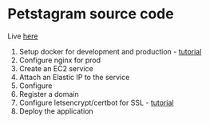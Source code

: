 # Petstagram source code

Live [here](https://petstagram.tk)

1. Setup docker for development and production - [tutorial](https://testdriven.io/blog/dockerizing-django-with-postgres-gunicorn-and-nginx/)
3. Configure nginx for prod
4. Create an EC2 service
5. Attach an Elastic IP to the service
6. Configure 
7. Register a domain
8. Configure letsencrypt/certbot for SSL - [tutorial](https://testdriven.io/blog/dockerizing-django-with-postgres-gunicorn-and-nginx/)
9. Deploy the application
